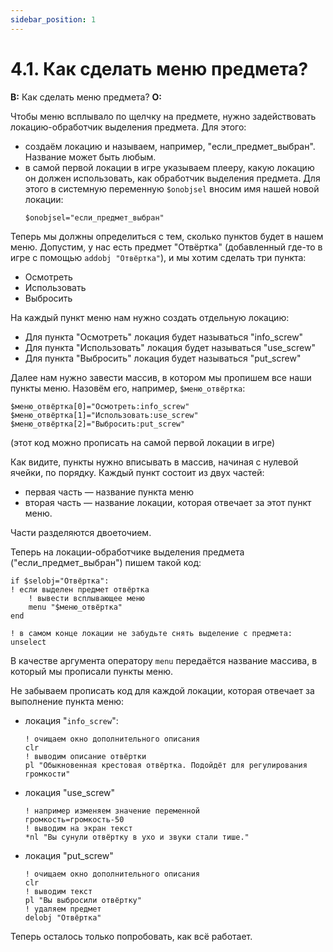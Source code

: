 ```yaml
---
sidebar_position: 1
---
```


# 4.1. Как сделать меню предмета?
<!-- [:faq_04_01] -->
**В:** Как сделать меню предмета?
**О:**

Чтобы меню всплывало по щелчку на предмете, нужно задействовать локацию-обработчик выделения предмета. Для этого:
* создаём локацию и называем, например, "если_предмет_выбран". Название может быть любым.
* в самой первой локации в игре указываем плееру, какую локацию он должен использовать, как обработчик выделения предмета. Для этого в системную переменную `$onobjsel` вносим имя нашей новой локации:
    ```qsp
    $onobjsel="если_предмет_выбран"
    ```

Теперь мы должны определиться с тем, сколько пунктов будет в нашем меню. Допустим, у нас есть предмет "Отвёртка" (добавленный где-то в игре с помощью `addobj "Отвёртка"`), и мы хотим сделать три пункта:
* Осмотреть
* Использовать
* Выбросить

На каждый пункт меню нам нужно создать отдельную локацию:
* Для пункта "Осмотреть" локация будет называться "info_screw"
* Для пункта "Использовать" локация будет называться "use_screw"
* Для пункта "Выбросить" локация будет называться "put_screw"

Далее нам нужно завести массив, в котором мы пропишем все наши пункты меню. Назовём его, например, `$меню_отвёртка`:
```qsp
$меню_отвёртка[0]="Осмотреть:info_screw"
$меню_отвёртка[1]="Использовать:use_screw"
$меню_отвёртка[2]="Выбросить:put_screw"
```
(этот код можно прописать на самой первой локации в игре)

Как видите, пункты нужно вписывать в массив, начиная с нулевой ячейки, по порядку. Каждый пункт состоит из двух частей:
* первая часть — название пункта меню
* вторая часть — название локации, которая отвечает за этот пункт меню.

Части разделяются двоеточием.

Теперь на локации-обработчике выделения предмета ("если_предмет_выбран") пишем такой код:
```qsp
if $selobj="Отвёртка":
! если выделен предмет отвёртка
    ! вывести всплывающее меню
    menu "$меню_отвёртка"
end

! в самом конце локации не забудьте снять выделение с предмета:
unselect
```
В качестве аргумента оператору `menu` передаётся название массива, в который мы прописали пункты меню.

Не забываем прописать код для каждой локации, которая отвечает за выполнение пункта меню:

* локация "`info_screw`":
    ```qsp
    ! очищаем окно дополнительного описания
    clr
    ! выводим описание отвёртки
    pl "Обыкновенная крестовая отвёртка. Подойдёт для регулирования громкости"
    ```
* локация "use_screw"
    ```qsp
    ! например изменяем значение переменной
    громкость=громкость-50
    ! выводим на экран текст
    *nl "Вы сунули отвёртку в ухо и звуки стали тише."
    ```
* локация "put_screw"
    ```qsp
    ! очищаем окно дополнительного описания
    clr
    ! выводим текст
    pl "Вы выбросили отвёртку"
    ! удаляем предмет
    delobj "Отвёртка"
    ```

Теперь осталось только попробовать, как всё работает.
